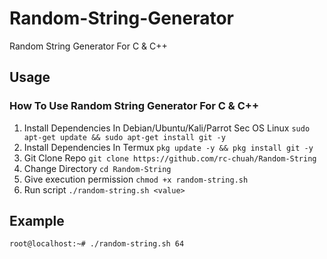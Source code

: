 # Random-String-Generator
Random String Generator For C & C++

## Usage
### How To Use Random String Generator For C & C++
1. Install Dependencies In Debian/Ubuntu/Kali/Parrot Sec OS Linux `sudo apt-get update && sudo apt-get install git -y`
2. Install Dependencies In Termux `pkg update -y && pkg install git -y`
3. Git Clone Repo `git clone https://github.com/rc-chuah/Random-String`
4. Change Directory `cd Random-String`
5. Give execution permission `chmod +x random-string.sh`
6. Run script `./random-string.sh <value>`
## Example
`root@localhost:~# ./random-string.sh 64`
